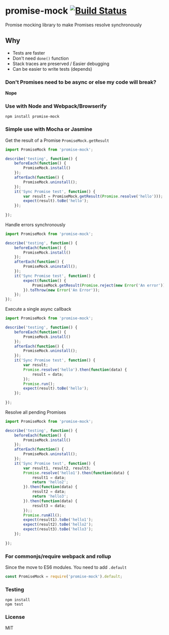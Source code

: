 promise-mock [![Build Status](https://travis-ci.org/taylorhakes/promise-mock.svg)](https://travis-ci.org/taylorhakes/promise-mock)
=============
Promise mocking library to make Promises resolve synchronously

## Why
- Tests are faster
- Don't need `done()` function
- Stack traces are preserved / Easier debugging
- Can be easier to write tests (depends)

### Don't Promises need to be async or else my code will break?
**Nope**

### Use with Node and Webpack/Browserify
```
npm install promise-mock
```

### Simple use with Mocha or Jasmine
Get the result of a Promise `PromiseMock.getResult`
```js
import PromiseMock from 'promise-mock';

describe('testing', function() {
    beforeEach(function() {
        PromiseMock.install()
    });
    afterEach(function() {
        PromiseMock.uninstall();
    });
    it('Sync Promise test', function() {
        var result = PromiseMock.getResult(Promise.resolve('hello')));
        expect(result).toBe('hello');
    });
    
});
```

Handle errors synchronously
```js
import PromiseMock from 'promise-mock';

describe('testing', function() {
    beforeEach(function() {
        PromiseMock.install()
    });
    afterEach(function() {
        PromiseMock.uninstall();
    });
    it('Sync Promise test', function() {
        expect(function() {
            PromiseMock.getResult(Promise.reject(new Error('An error')));
        }).toThrow(new Error('An Error'));
    });
});
```

Execute a single async callback
```js
import PromiseMock from 'promise-mock';

describe('testing', function() {
    beforeEach(function() {
        PromiseMock.install()
    });
    afterEach(function() {
        PromiseMock.uninstall();
    });
    it('Sync Promise test', function() {
        var result;
        Promise.resolve('hello').then(function(data) {
            result = data;
        });
        Promise.run();
        expect(result).toBe('hello');
    });
    
});
```
Resolve all pending Promises
```js
import PromiseMock from 'promise-mock';

describe('testing', function() {
    beforeEach(function() {
        PromiseMock.install()
    });
    afterEach(function() {
        PromiseMock.uninstall();
    });
    it('Sync Promise test', function() {
        var result1, result2, result3;
        Promise.resolve('hello1').then(function(data) {
            result1 = data;
            return 'hello2';
        }).then(function(data) {
            result2 = data;
            return 'hello3';
        }).then(function(data) {
            result3 = data;
        });;
        Promise.runAll();
        expect(result1).toBe('hello1');
        expect(result2).toBe('hello2');
        expect(result3).toBe('hello3');
    });
    
});
```

### For commonjs/require webpack and rollup
Since the move to ES6 modules. You need to add `.default`
```js
const PromiseMock = require('promise-mock').default;

```

### Testing
```
npm install
npm test
```

### License
MIT
